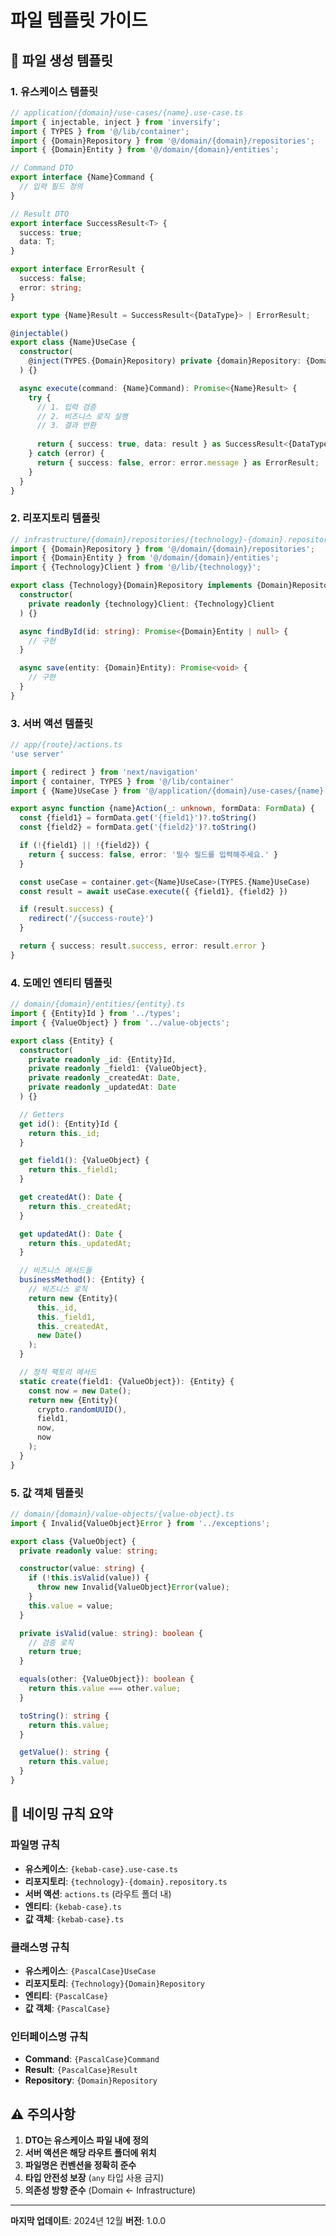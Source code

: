 # 파일 템플릿 가이드

## 📁 파일 생성 템플릿

### 1. 유스케이스 템플릿
```typescript
// application/{domain}/use-cases/{name}.use-case.ts
import { injectable, inject } from 'inversify';
import { TYPES } from '@/lib/container';
import { {Domain}Repository } from '@/domain/{domain}/repositories';
import { {Domain}Entity } from '@/domain/{domain}/entities';

// Command DTO
export interface {Name}Command {
  // 입력 필드 정의
}

// Result DTO
export interface SuccessResult<T> {
  success: true;
  data: T;
}

export interface ErrorResult {
  success: false;
  error: string;
}

export type {Name}Result = SuccessResult<{DataType}> | ErrorResult;

@injectable()
export class {Name}UseCase {
  constructor(
    @inject(TYPES.{Domain}Repository) private {domain}Repository: {Domain}Repository
  ) {}

  async execute(command: {Name}Command): Promise<{Name}Result> {
    try {
      // 1. 입력 검증
      // 2. 비즈니스 로직 실행
      // 3. 결과 반환
      
      return { success: true, data: result } as SuccessResult<{DataType}>;
    } catch (error) {
      return { success: false, error: error.message } as ErrorResult;
    }
  }
}
```

### 2. 리포지토리 템플릿
```typescript
// infrastructure/{domain}/repositories/{technology}-{domain}.repository.ts
import { {Domain}Repository } from '@/domain/{domain}/repositories';
import { {Domain}Entity } from '@/domain/{domain}/entities';
import { {Technology}Client } from '@/lib/{technology}';

export class {Technology}{Domain}Repository implements {Domain}Repository {
  constructor(
    private readonly {technology}Client: {Technology}Client
  ) {}

  async findById(id: string): Promise<{Domain}Entity | null> {
    // 구현
  }

  async save(entity: {Domain}Entity): Promise<void> {
    // 구현
  }
}
```

### 3. 서버 액션 템플릿
```typescript
// app/{route}/actions.ts
'use server'

import { redirect } from 'next/navigation'
import { container, TYPES } from '@/lib/container'
import { {Name}UseCase } from '@/application/{domain}/use-cases/{name}.use-case'

export async function {name}Action(_: unknown, formData: FormData) {
  const {field1} = formData.get('{field1}')?.toString()
  const {field2} = formData.get('{field2}')?.toString()

  if (!{field1} || !{field2}) {
    return { success: false, error: '필수 필드를 입력해주세요.' }
  }

  const useCase = container.get<{Name}UseCase>(TYPES.{Name}UseCase)
  const result = await useCase.execute({ {field1}, {field2} })

  if (result.success) {
    redirect('/{success-route}')
  }

  return { success: result.success, error: result.error }
}
```

### 4. 도메인 엔티티 템플릿
```typescript
// domain/{domain}/entities/{entity}.ts
import { {Entity}Id } from '../types';
import { {ValueObject} } from '../value-objects';

export class {Entity} {
  constructor(
    private readonly _id: {Entity}Id,
    private readonly _field1: {ValueObject},
    private readonly _createdAt: Date,
    private readonly _updatedAt: Date
  ) {}

  // Getters
  get id(): {Entity}Id {
    return this._id;
  }

  get field1(): {ValueObject} {
    return this._field1;
  }

  get createdAt(): Date {
    return this._createdAt;
  }

  get updatedAt(): Date {
    return this._updatedAt;
  }

  // 비즈니스 메서드들
  businessMethod(): {Entity} {
    // 비즈니스 로직
    return new {Entity}(
      this._id,
      this._field1,
      this._createdAt,
      new Date()
    );
  }

  // 정적 팩토리 메서드
  static create(field1: {ValueObject}): {Entity} {
    const now = new Date();
    return new {Entity}(
      crypto.randomUUID(),
      field1,
      now,
      now
    );
  }
}
```

### 5. 값 객체 템플릿
```typescript
// domain/{domain}/value-objects/{value-object}.ts
import { Invalid{ValueObject}Error } from '../exceptions';

export class {ValueObject} {
  private readonly value: string;

  constructor(value: string) {
    if (!this.isValid(value)) {
      throw new Invalid{ValueObject}Error(value);
    }
    this.value = value;
  }

  private isValid(value: string): boolean {
    // 검증 로직
    return true;
  }

  equals(other: {ValueObject}): boolean {
    return this.value === other.value;
  }

  toString(): string {
    return this.value;
  }

  getValue(): string {
    return this.value;
  }
}
```

## 🎯 네이밍 규칙 요약

### 파일명 규칙
- **유스케이스**: `{kebab-case}.use-case.ts`
- **리포지토리**: `{technology}-{domain}.repository.ts`
- **서버 액션**: `actions.ts` (라우트 폴더 내)
- **엔티티**: `{kebab-case}.ts`
- **값 객체**: `{kebab-case}.ts`

### 클래스명 규칙
- **유스케이스**: `{PascalCase}UseCase`
- **리포지토리**: `{Technology}{Domain}Repository`
- **엔티티**: `{PascalCase}`
- **값 객체**: `{PascalCase}`

### 인터페이스명 규칙
- **Command**: `{PascalCase}Command`
- **Result**: `{PascalCase}Result`
- **Repository**: `{Domain}Repository`

## ⚠️ 주의사항

1. **DTO는 유스케이스 파일 내에 정의**
2. **서버 액션은 해당 라우트 폴더에 위치**
3. **파일명은 컨벤션을 정확히 준수**
4. **타입 안전성 보장** (`any` 타입 사용 금지)
5. **의존성 방향 준수** (Domain ← Infrastructure)

---

**마지막 업데이트**: 2024년 12월
**버전**: 1.0.0


